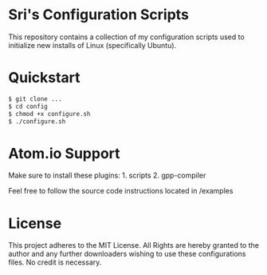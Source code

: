 # Sri's Configuration Scripts

This repository contains a collection of my configuration scripts used to initialize new installs of Linux (specifically Ubuntu).

# Quickstart

```bash
$ git clone ...
$ cd config
$ chmod +x configure.sh
$ ./configure.sh
```
# Atom.io Support
Make sure to install these plugins:
	1. scripts
	2. gpp-compiler

Feel free to follow the source code instructions located in /examples

# License
This project adheres to the MIT License. All Rights are hereby granted to the author and any further downloaders wishing to use these configurations files. No credit is necessary.
